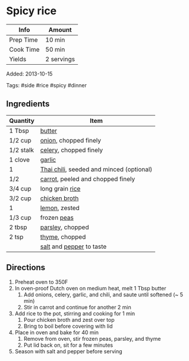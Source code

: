 # Spicy rice

| Info      | Amount     |
| --------- | ---------- |
| Prep Time | 10 min     |
| Cook Time | 50 min     |
| Yields    | 2 servings |

Added: 2013-10-15

Tags: #side #rice #spicy #dinner

## Ingredients

| Quantity  | Item                                                                           |
| --------- | ------------------------------------------------------------------------------ |
| 1 Tbsp    | [butter](../Ingredients/butter.md)                                             |
| 1/2 cup   | [onion](../Ingredients/onion.md), chopped finely                               |
| 1/2 stalk | [celery](../Ingredients/celery.md), chopped finely                             |
| 1  clove  | [garlic](../Ingredients/garlic.md)                                             |
| 1         | [Thai chili](../Ingredients/thai%20chili.md), seeded and minced (optional)       |
| 1/2       | [carrot](../Ingredients/carrot.md), peeled and chopped finely                  |
| 3/4 cup   | long grain [rice](../Ingredients/rice.md)                                      |
| 3/2 cup   | [chicken broth](../Ingredients/chicken%20broth.md)                               |
| 1         | [lemon](../Ingredients/lemon.md), zested                                       |
| 1/3 cup   | frozen [peas](../Ingredients/peas.md)                                          |
| 2 tbsp    | [parsley](../Ingredients/parsley.md), chopped                                  |
| 2 tsp     | [thyme](../Ingredients/thyme.md), chopped                                      |
|           | [salt](../Ingredients/salt.md) and [pepper](../Ingredients/pepper.md) to taste |

## Directions

1. Preheat oven to 350F
2. In oven-proof Dutch oven on medium heat, melt 1 Tbsp butter
     1. Add onions, celery, garlic, and chili, and saute until softened (~ 5 min)
     2. Stir in carrot and continue for another 2 min
3. Add rice to the pot, stirring and cooking for 1 min
     1. Pour chicken broth and zest over top
     2. Bring to boil before covering with lid
4. Place in oven and bake for 40 min
     1. Remove from oven, stir frozen peas, parsley, and thyme
     2. Put lid back on, sit for a few minutes
5. Season with salt and pepper before serving
